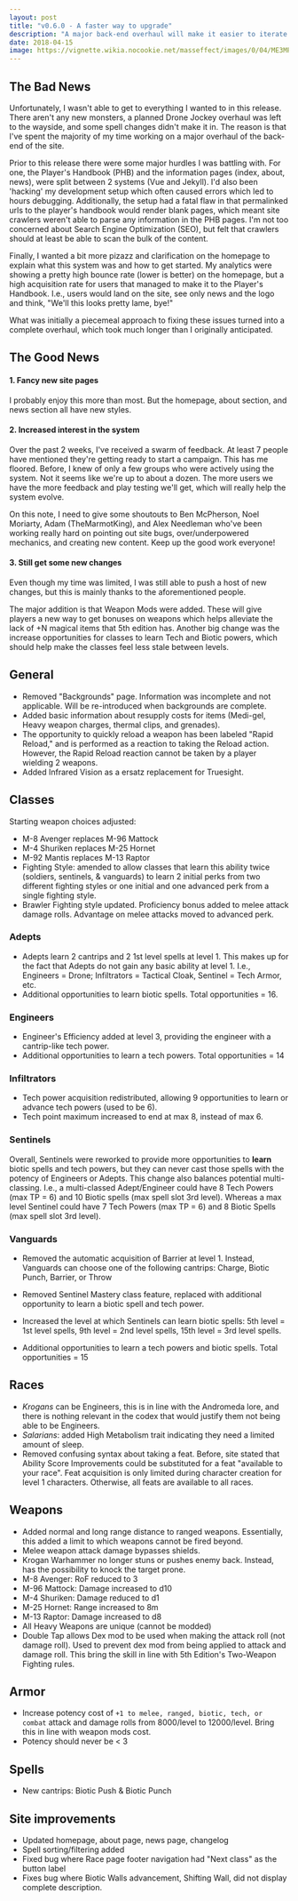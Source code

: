 ```yaml
---
layout: post
title: "v0.6.0 - A faster way to upgrade"
description: "A major back-end overhaul will make it easier to iterate on Mass Effect 5e"
date: 2018-04-15
image: https://vignette.wikia.nocookie.net/masseffect/images/0/04/ME3MP_Ops_Survival_Pack.png/revision/latest?cb=20180207021358
---
```


## The Bad News
Unfortunately, I wasn't able to get to everything I wanted to in this release. There aren't any new monsters,
a planned Drone Jockey overhaul was left to the wayside, and some spell changes didn't make it in. The reason is that
I've spent the majority of my time working on a major overhaul of the back-end of the site.

Prior to this release there were some major hurdles I was battling with. For one, the Player's Handbook (PHB) and the information pages (index, about, news), were split
between 2 systems (Vue and Jekyll). I'd also been 'hacking' my development setup which often caused errors which led to hours debugging.
Additionally, the setup had a fatal flaw in that permalinked urls to the player's handbook would render blank pages, which
meant site crawlers weren't able to parse any information in the PHB pages. I'm not too concerned about Search Engine Optimization (SEO), but felt that
crawlers should at least be able to scan the bulk of the content.

Finally, I wanted a bit more pizazz and clarification on the homepage to explain what this system was and how to get started. My
analytics were showing a pretty high bounce rate (lower is better) on the homepage, but a high acquisition rate for users that
managed to make it to the Player's Handbook. I.e., users would land on the site, see only news and the logo and think, "We'll this looks
pretty lame, bye!"

What was initially a piecemeal approach to fixing these issues turned into a complete overhaul, which took much longer than I originally anticipated.

## The Good News

#### 1. Fancy new site pages
I probably enjoy this more than most. But the homepage, about section, and news section all have new styles.

#### 2. Increased interest in the system
Over the past 2 weeks, I've received a swarm of feedback. At least 7 people have mentioned they're getting ready to start a campaign.
This has me floored. Before, I knew of only a few groups who were actively using the system. Not it seems like we're up to about a dozen.
The more users we have the more feedback and play testing we'll get, which will really help the system evolve.

On this note, I need to give some shoutouts to Ben McPherson, Noel Moriarty, Adam (TheMarmotKing), and Alex Needleman who've been working really hard on pointing out
site bugs, over/underpowered mechanics, and creating new content. Keep up the good work everyone!

#### 3. Still get some new changes
Even though my time was limited, I was still able to push a host of new changes, but this is mainly thanks to the aforementioned people.

The major addition is that Weapon Mods were added. These will give players a new way to get bonuses on weapons which helps alleviate the lack of
+N magical items that 5th edition has. Another big change was the increase opportunities for classes to learn Tech and Biotic powers, which should
help make the classes feel less stale between levels.

## General
* Removed "Backgrounds" page. Information was incomplete and not applicable. Will be re-introduced when backgrounds are complete.
* Added basic information about resupply costs for items (Medi-gel, Heavy weapon charges, thermal clips, and grenades).
* The opportunity to quickly reload a weapon has been labeled "Rapid Reload," and is performed as a reaction to taking the Reload action.
However, the Rapid Reload reaction cannot be taken by a player wielding 2 weapons.
* Added Infrared Vision as a ersatz replacement for Truesight.

## Classes
Starting weapon choices adjusted:
* M-8 Avenger replaces M-96 Mattock
* M-4 Shuriken replaces M-25 Hornet
* M-92 Mantis replaces M-13 Raptor
* Fighting Style: amended to allow classes that learn this ability twice (soldiers, sentinels, & vanguards) to learn 2 initial perks from two different fighting styles or
one initial and one advanced perk from a single fighting style.
* Brawler Fighting style updated. Proficiency bonus added to melee attack damage rolls. Advantage on melee attacks moved to advanced perk.

### Adepts
* Adepts learn 2 cantrips and 2 1st level spells at level 1. This makes up for the fact that Adepts do not gain any basic ability at level 1.
I.e., Engineers = Drone; Infiltrators = Tactical Cloak, Sentinel = Tech Armor, etc.
* Additional opportunities to learn biotic spells. Total opportunities = 16.

### Engineers
* Engineer's Efficiency added at level 3, providing the engineer with a cantrip-like tech power.
* Additional opportunities to learn a tech powers. Total opportunities = 14

### Infiltrators
* Tech power acquisition redistributed, allowing 9 opportunities to learn or advance tech powers (used to be 6).
* Tech point maximum increased to end at max 8, instead of max 6.

### Sentinels
Overall, Sentinels were reworked to provide more opportunities to __learn__ biotic spells and tech powers, but they can never
cast those spells with the potency of Engineers or Adepts. This change also balances potential multi-classing. I.e., a multi-classed
Adept/Engineer could have 8 Tech Powers (max TP = 6) and 10 Biotic spells (max spell slot 3rd level). Whereas a max level Sentinel
could have 7 Tech Powers (max TP = 6) and 8 Biotic Spells (max spell slot 3rd level).

### Vanguards
* Removed the automatic acquisition of Barrier at level 1. Instead, Vanguards can choose one of the following cantrips: Charge, Biotic Punch, Barrier, or Throw

* Removed Sentinel Mastery class feature, replaced with additional opportunity to learn a biotic spell and tech power.
* Increased the level at which Sentinels can learn biotic spells: 5th level = 1st level spells, 9th level = 2nd level spells, 15th level = 3rd level spells.
* Additional opportunities to learn a tech powers and biotic spells. Total opportunities = 15

## Races
* _Krogans_ can be Engineers, this is in line with the Andromeda lore, and there is nothing relevant in the codex that would justify them
not being able to be Engineers.
* _Salarians_: added High Metabolism trait indicating they need a limited amount of sleep.
* Removed confusing syntax about taking a feat. Before, site stated that Ability Score Improvements could be substituted for a feat "available to your race".
Feat acquisition is only limited during character creation for level 1 characters. Otherwise, all feats are available to all races.

## Weapons
* Added normal and long range distance to ranged weapons. Essentially, this added a limit to which weapons cannot be fired beyond.
* Melee weapon attack damage bypasses shields.
* Krogan Warhammer no longer stuns or pushes enemy back. Instead, has the possibility to knock the target prone.
* M-8 Avenger: RoF reduced to 3
* M-96 Mattock: Damage increased to d10
* M-4 Shuriken: Damage reduced to d1
* M-25 Hornet: Range increased to 8m
* M-13 Raptor: Damage increased to d8
* All Heavy Weapons are unique (cannot be modded)
* Double Tap allows Dex mod to be used when making the attack roll (not damage roll). Used to prevent dex mod from being applied to attack and damage roll. This bring the skill in line
with 5th Edition's Two-Weapon Fighting rules.

## Armor
* Increase potency cost of `+1 to melee, ranged, biotic, tech, or combat` attack and damage rolls from 8000/level to 12000/level. Bring this in line
with weapon mods cost.
* Potency should never be < 3

## Spells
* New cantrips: Biotic Push & Biotic Punch

## Site improvements
* Updated homepage, about page, news page, changelog
* Spell sorting/filtering added
* Fixed bug where Race page footer navigation had "Next class" as the button label
* Fixes bug where Biotic Walls advancement, Shifting Wall, did not display complete description.